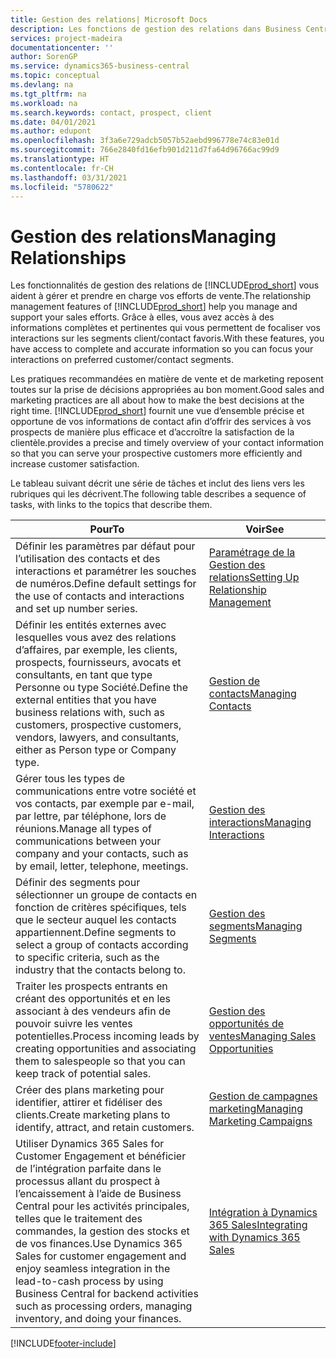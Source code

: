 ```yaml
---
title: Gestion des relations| Microsoft Docs
description: Les fonctions de gestion des relations dans Business Central prennent en charge vos efforts en matière de vente et vous permettent d’accéder à des informations sur les contacts et les prospects afin de pouvoir servir vos clients efficacement.
services: project-madeira
documentationcenter: ''
author: SorenGP
ms.service: dynamics365-business-central
ms.topic: conceptual
ms.devlang: na
ms.tgt_pltfrm: na
ms.workload: na
ms.search.keywords: contact, prospect, client
ms.date: 04/01/2021
ms.author: edupont
ms.openlocfilehash: 3f3a6e729adcb5057b52aebd996778e74c83e01d
ms.sourcegitcommit: 766e2840fd16efb901d211d7fa64d96766ac99d9
ms.translationtype: HT
ms.contentlocale: fr-CH
ms.lasthandoff: 03/31/2021
ms.locfileid: "5780622"
---
```

# <a name="managing-relationships"></a><span data-ttu-id="fdd2a-103">Gestion des relations</span><span class="sxs-lookup"><span data-stu-id="fdd2a-103">Managing Relationships</span></span>
<span data-ttu-id="fdd2a-104">Les fonctionnalités de gestion des relations de [!INCLUDE[prod_short](includes/prod_short.md)] vous aident à gérer et prendre en charge vos efforts de vente.</span><span class="sxs-lookup"><span data-stu-id="fdd2a-104">The relationship management features of [!INCLUDE[prod_short](includes/prod_short.md)] help you manage and support your sales efforts.</span></span> <span data-ttu-id="fdd2a-105">Grâce à elles, vous avez accès à des informations complètes et pertinentes qui vous permettent de focaliser vos interactions sur les segments client/contact favoris.</span><span class="sxs-lookup"><span data-stu-id="fdd2a-105">With these features, you have access to complete and accurate information so you can focus your interactions on preferred customer/contact segments.</span></span>

<span data-ttu-id="fdd2a-106">Les pratiques recommandées en matière de vente et de marketing reposent toutes sur la prise de décisions appropriées au bon moment.</span><span class="sxs-lookup"><span data-stu-id="fdd2a-106">Good sales and marketing practices are all about how to make the best decisions at the right time.</span></span> [!INCLUDE[prod_short](includes/prod_short.md)] <span data-ttu-id="fdd2a-107">fournit une vue d’ensemble précise et opportune de vos informations de contact afin d’offrir des services à vos prospects de manière plus efficace et d’accroître la satisfaction de la clientèle.</span><span class="sxs-lookup"><span data-stu-id="fdd2a-107">provides a precise and timely overview of your contact information so that you can serve your prospective customers more efficiently and increase customer satisfaction.</span></span>

<span data-ttu-id="fdd2a-108">Le tableau suivant décrit une série de tâches et inclut des liens vers les rubriques qui les décrivent.</span><span class="sxs-lookup"><span data-stu-id="fdd2a-108">The following table describes a sequence of tasks, with links to the topics that describe them.</span></span>  

| <span data-ttu-id="fdd2a-109">Pour</span><span class="sxs-lookup"><span data-stu-id="fdd2a-109">To</span></span> | <span data-ttu-id="fdd2a-110">Voir</span><span class="sxs-lookup"><span data-stu-id="fdd2a-110">See</span></span> |
| --- | --- |
|<span data-ttu-id="fdd2a-111">Définir les paramètres par défaut pour l’utilisation des contacts et des interactions et paramétrer les souches de numéros.</span><span class="sxs-lookup"><span data-stu-id="fdd2a-111">Define default settings for the use of contacts and interactions and set up number series.</span></span>|[<span data-ttu-id="fdd2a-112">Paramétrage de la Gestion des relations</span><span class="sxs-lookup"><span data-stu-id="fdd2a-112">Setting Up Relationship Management</span></span>](marketing-setup-marketing.md)|
|<span data-ttu-id="fdd2a-113">Définir les entités externes avec lesquelles vous avez des relations d’affaires, par exemple, les clients, prospects, fournisseurs, avocats et consultants, en tant que type Personne ou type Société.</span><span class="sxs-lookup"><span data-stu-id="fdd2a-113">Define the external entities that you have business relations with, such as customers, prospective customers, vendors, lawyers, and consultants, either as Person type or Company type.</span></span>|[<span data-ttu-id="fdd2a-114">Gestion de contacts</span><span class="sxs-lookup"><span data-stu-id="fdd2a-114">Managing Contacts</span></span>](marketing-contacts.md)|
|<span data-ttu-id="fdd2a-115">Gérer tous les types de communications entre votre société et vos contacts, par exemple par e-mail, par lettre, par téléphone, lors de réunions.</span><span class="sxs-lookup"><span data-stu-id="fdd2a-115">Manage all types of communications between your company and your contacts, such as by email, letter, telephone, meetings.</span></span>|[<span data-ttu-id="fdd2a-116">Gestion des interactions</span><span class="sxs-lookup"><span data-stu-id="fdd2a-116">Managing Interactions</span></span>](marketing-interactions.md)|
|<span data-ttu-id="fdd2a-117">Définir des segments pour sélectionner un groupe de contacts en fonction de critères spécifiques, tels que le secteur auquel les contacts appartiennent.</span><span class="sxs-lookup"><span data-stu-id="fdd2a-117">Define segments to select a group of contacts according to specific criteria, such as the industry that the contacts belong to.</span></span>|[<span data-ttu-id="fdd2a-118">Gestion des segments</span><span class="sxs-lookup"><span data-stu-id="fdd2a-118">Managing Segments</span></span>](marketing-segments.md)|
|<span data-ttu-id="fdd2a-119">Traiter les prospects entrants en créant des opportunités et en les associant à des vendeurs afin de pouvoir suivre les ventes potentielles.</span><span class="sxs-lookup"><span data-stu-id="fdd2a-119">Process incoming leads by creating opportunities and associating them to salespeople so that you can keep track of potential sales.</span></span>|[<span data-ttu-id="fdd2a-120">Gestion des opportunités de ventes</span><span class="sxs-lookup"><span data-stu-id="fdd2a-120">Managing Sales Opportunities</span></span>](marketing-manage-sales-opportunities.md)|
|<span data-ttu-id="fdd2a-121">Créer des plans marketing pour identifier, attirer et fidéliser des clients.</span><span class="sxs-lookup"><span data-stu-id="fdd2a-121">Create marketing plans to identify, attract, and retain customers.</span></span>|[<span data-ttu-id="fdd2a-122">Gestion de campagnes marketing</span><span class="sxs-lookup"><span data-stu-id="fdd2a-122">Managing Marketing Campaigns</span></span>](marketing-campaigns.md)|
|<span data-ttu-id="fdd2a-123">Utiliser Dynamics 365 Sales for Customer Engagement et bénéficier de l’intégration parfaite dans le processus allant du prospect à l’encaissement à l’aide de Business Central pour les activités principales, telles que le traitement des commandes, la gestion des stocks et de vos finances.</span><span class="sxs-lookup"><span data-stu-id="fdd2a-123">Use Dynamics 365 Sales for customer engagement and enjoy seamless integration in the lead-to-cash process by using Business Central for backend activities such as processing orders, managing inventory, and doing your finances.</span></span>|[<span data-ttu-id="fdd2a-124">Intégration à Dynamics 365 Sales</span><span class="sxs-lookup"><span data-stu-id="fdd2a-124">Integrating with Dynamics 365 Sales</span></span>](marketing-integrate-dynamicscrm.md)|


[!INCLUDE[footer-include](includes/footer-banner.md)]